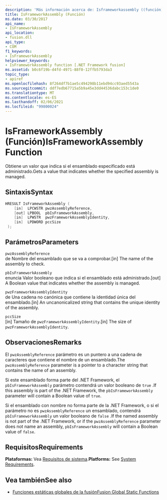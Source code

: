 ```yaml
---
description: 'Más información acerca de: Isframeworkassembly ((función)'
title: IsFrameworkAssembly (Función)
ms.date: 03/30/2017
api_name:
- IsFrameworkAssembly
api_location:
- fusion.dll
api_type:
- COM
f1_keywords:
- IsFrameworkAssembly
helpviewer_keywords:
- IsFrameworkAssembly function [.NET Framework fusion]
ms.assetid: b0c6f19b-d4fd-4971-88f0-12ffb5793da3
topic_type:
- apiref
ms.openlocfilehash: 8f264df7b1ae5c494298b11ebd94cc93aed5543a
ms.sourcegitcommit: ddf7edb67715a5b9a45e3dd44536dabc153c1de0
ms.translationtype: MT
ms.contentlocale: es-ES
ms.lasthandoff: 02/06/2021
ms.locfileid: "99800024"
---
```

# <a name="isframeworkassembly-function"></a><span data-ttu-id="0f35a-103">IsFrameworkAssembly (Función)</span><span class="sxs-lookup"><span data-stu-id="0f35a-103">IsFrameworkAssembly Function</span></span>

<span data-ttu-id="0f35a-104">Obtiene un valor que indica si el ensamblado especificado está administrado.</span><span class="sxs-lookup"><span data-stu-id="0f35a-104">Gets a value that indicates whether the specified assembly is managed.</span></span>  
  
## <a name="syntax"></a><span data-ttu-id="0f35a-105">Sintaxis</span><span class="sxs-lookup"><span data-stu-id="0f35a-105">Syntax</span></span>  
  
```cpp  
HRESULT IsFrameworkAssembly (  
    [in]  LPCWSTR pwzAssemblyReference,  
    [out] LPBOOL  pbIsFrameworkAssembly,  
    [in]  LPWSTR  pwzFrameworkAssemblyIdentity,  
    [in]  LPDWORD pccSize  
 );  
```  
  
## <a name="parameters"></a><span data-ttu-id="0f35a-106">Parámetros</span><span class="sxs-lookup"><span data-stu-id="0f35a-106">Parameters</span></span>  

 `pwzAssemblyReference`  
 <span data-ttu-id="0f35a-107">de Nombre del ensamblado que se va a comprobar.</span><span class="sxs-lookup"><span data-stu-id="0f35a-107">[in] The name of the assembly to check.</span></span>  
  
 `pbIsFrameworkAssembly`  
 <span data-ttu-id="0f35a-108">enuncia Valor booleano que indica si el ensamblado está administrado.</span><span class="sxs-lookup"><span data-stu-id="0f35a-108">[out] A Boolean value that indicates whether the assembly is managed.</span></span>  
  
 `pwzFrameworkAssemblyIdentity`  
 <span data-ttu-id="0f35a-109">de Una cadena no canónica que contiene la identidad única del ensamblado.</span><span class="sxs-lookup"><span data-stu-id="0f35a-109">[in] An uncanonicalized string that contains the unique identity of the assembly.</span></span>  
  
 `pccSize`  
 <span data-ttu-id="0f35a-110">[in] Tamaño de `pwzFrameworkAssemblyIdentity`.</span><span class="sxs-lookup"><span data-stu-id="0f35a-110">[in] The size of `pwzFrameworkAssemblyIdentity`.</span></span>  
  
## <a name="remarks"></a><span data-ttu-id="0f35a-111">Observaciones</span><span class="sxs-lookup"><span data-stu-id="0f35a-111">Remarks</span></span>  

 <span data-ttu-id="0f35a-112">El `pwzAssemblyReference` parámetro es un puntero a una cadena de caracteres que contiene el nombre de un ensamblado.</span><span class="sxs-lookup"><span data-stu-id="0f35a-112">The `pwzAssemblyReference` parameter is a pointer to a character string that contains the name of an assembly.</span></span>  
  
 <span data-ttu-id="0f35a-113">Si este ensamblado forma parte del .NET Framework, el `pbIsFrameworkAssembly` parámetro contendrá un valor booleano de `true` .</span><span class="sxs-lookup"><span data-stu-id="0f35a-113">If this assembly is part of the .NET Framework, the `pbIsFrameworkAssembly` parameter will contain a Boolean value of `true`.</span></span>  
  
 <span data-ttu-id="0f35a-114">Si el ensamblado con nombre no forma parte de la .NET Framework, o si el parámetro no es `pwzAssemblyReference` un ensamblado, contendrá `pbIsFrameworkAssembly` un valor booleano de `false` .</span><span class="sxs-lookup"><span data-stu-id="0f35a-114">If the named assembly is not part of the .NET Framework, or if the `pwzAssemblyReference` parameter does not name an assembly, `pbIsFrameworkAssembly` will contain a Boolean value of `false`.</span></span>  
  
## <a name="requirements"></a><span data-ttu-id="0f35a-115">Requisitos</span><span class="sxs-lookup"><span data-stu-id="0f35a-115">Requirements</span></span>  

 <span data-ttu-id="0f35a-116">**Plataformas:** Vea [Requisitos de sistema](../../get-started/system-requirements.md).</span><span class="sxs-lookup"><span data-stu-id="0f35a-116">**Platforms:** See [System Requirements](../../get-started/system-requirements.md).</span></span>  
  
## <a name="see-also"></a><span data-ttu-id="0f35a-117">Vea también</span><span class="sxs-lookup"><span data-stu-id="0f35a-117">See also</span></span>

- [<span data-ttu-id="0f35a-118">Funciones estáticas globales de la fusión</span><span class="sxs-lookup"><span data-stu-id="0f35a-118">Fusion Global Static Functions</span></span>](fusion-global-static-functions.md)
